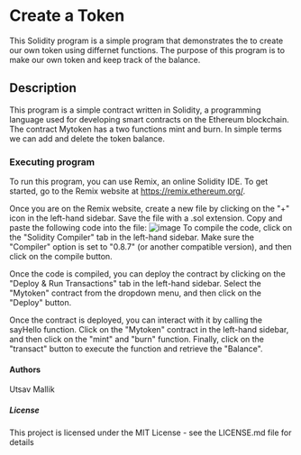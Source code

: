 # Create a Token
This Solidity program is a simple program that demonstrates the to create our own token using differnet functions. The purpose of this program is to make our own token and keep track of the balance.
## Description
This program is a simple contract written in Solidity, a programming language used for developing smart contracts on the Ethereum blockchain. The contract Mytoken has a two functions mint and burn. In simple terms we can add and delete the token balance.
### Executing program
To run this program, you can use Remix, an online Solidity IDE. To get started, go to the Remix website at https://remix.ethereum.org/.

Once you are on the Remix website, create a new file by clicking on the "+" icon in the left-hand sidebar. Save the file with a .sol extension. Copy and paste the following code into the file:
![image](https://github.com/Utsav11462/Token/assets/120674052/bbb7a3ca-ade6-4878-920c-8a14ad2aec30)
To compile the code, click on the "Solidity Compiler" tab in the left-hand sidebar. Make sure the "Compiler" option is set to "0.8.7" (or another compatible version), and then click on the compile button.

Once the code is compiled, you can deploy the contract by clicking on the "Deploy & Run Transactions" tab in the left-hand sidebar. Select the "Mytoken" contract from the dropdown menu, and then click on the "Deploy" button.

Once the contract is deployed, you can interact with it by calling the sayHello function. Click on the "Mytoken" contract in the left-hand sidebar, and then click on the "mint" and "burn" function. Finally, click on the "transact" button to execute the function and retrieve the "Balance".
#### Authors
Utsav Mallik

##### License
This project is licensed under the MIT License - see the LICENSE.md file for details
